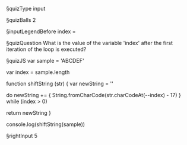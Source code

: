 §quizType
input

§quizBalls
2


§inputLegendBefore
index =


§quizQuestion
What is the value of the variable 'index' after the first iteration of the loop is executed?



§quizJS
var sample = 'ABCDEF'

var index = sample.length

function shiftString (str) {
  var newString = ''

  do newString += {
    String.fromCharCode(str.charCodeAt(--index) - 17)
  } while (index > 0)

  return newString
}

console.log(shiftString(sample))


§rightInput
5
